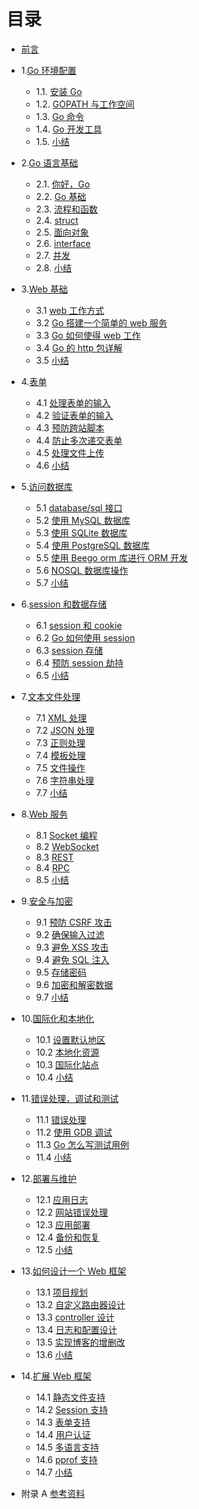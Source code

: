 # 目录

-   [前言](preface.md)
-   1.[Go 环境配置](01.0.md)

    -   1.1. [安装 Go](01.1.md)
    -   1.2. [GOPATH 与工作空间](01.2.md)
    -   1.3. [Go 命令](01.3.md)
    -   1.4. [Go 开发工具](01.4.md)
    -   1.5. [小结](01.5.md)

-   2.[Go 语言基础](02.0.md)

    -   2.1. [你好，Go](02.1.md)
    -   2.2. [Go 基础](02.2.md)
    -   2.3. [流程和函数](02.3.md)
    -   2.4. [struct](02.4.md)
    -   2.5. [面向对象](02.5.md)
    -   2.6. [interface](02.6.md)
    -   2.7. [并发](02.7.md)
    -   2.8. [小结](02.8.md)

-   3.[Web 基础](03.0.md)

    -   3.1 [web 工作方式](03.1.md)
    -   3.2 [Go 搭建一个简单的 web 服务](03.2.md)
    -   3.3 [Go 如何使得 web 工作](03.3.md)
    -   3.4 [Go 的 http 包详解](03.4.md)
    -   3.5 [小结](03.5.md)

-   4.[表单](04.0.md)

    -   4.1 [处理表单的输入](04.1.md)
    -   4.2 [验证表单的输入](04.2.md)
    -   4.3 [预防跨站脚本](04.3.md)
    -   4.4 [防止多次递交表单](04.4.md)
    -   4.5 [处理文件上传](04.5.md)
    -   4.6 [小结](04.6.md)

-   5.[访问数据库](05.0.md)

    -   5.1 [database/sql 接口](05.1.md)
    -   5.2 [使用 MySQL 数据库](05.2.md)
    -   5.3 [使用 SQLite 数据库](05.3.md)
    -   5.4 [使用 PostgreSQL 数据库](05.4.md)
    -   5.5 [使用 Beego orm 库进行 ORM 开发](05.5.md)
    -   5.6 [NOSQL 数据库操作](05.6.md)
    -   5.7 [小结](05.7.md)

-   6.[session 和数据存储](06.0.md)

    -   6.1 [session 和 cookie](06.1.md)
    -   6.2 [Go 如何使用 session](06.2.md)
    -   6.3 [session 存储](06.3.md)
    -   6.4 [预防 session 劫持](06.4.md)
    -   6.5 [小结](06.5.md)

-   7.[文本文件处理](07.0.md)

    -   7.1 [XML 处理](07.1.md)
    -   7.2 [JSON 处理](07.2.md)
    -   7.3 [正则处理](07.3.md)
    -   7.4 [模板处理](07.4.md)
    -   7.5 [文件操作](07.5.md)
    -   7.6 [字符串处理](07.6.md)
    -   7.7 [小结](07.7.md)

-   8.[Web 服务](08.0.md)

    -   8.1 [Socket 编程](08.1.md)
    -   8.2 [WebSocket](08.2.md)
    -   8.3 [REST](08.3.md)
    -   8.4 [RPC](08.4.md)
    -   8.5 [小结](08.5.md)

-   9.[安全与加密](09.0.md)

    -   9.1 [预防 CSRF 攻击](09.1.md)
    -   9.2 [确保输入过滤](09.2.md)
    -   9.3 [避免 XSS 攻击](09.3.md)
    -   9.4 [避免 SQL 注入](09.4.md)
    -   9.5 [存储密码](09.5.md)
    -   9.6 [加密和解密数据](09.6.md)
    -   9.7 [小结](09.7.md)

-   10.[国际化和本地化](10.0.md)

    -   10.1 [设置默认地区](10.1.md)
    -   10.2 [本地化资源](10.2.md)
    -   10.3 [国际化站点](10.3.md)
    -   10.4 [小结](10.4.md)

-   11.[错误处理，调试和测试](11.0.md)

    -   11.1 [错误处理](11.1.md)
    -   11.2 [使用 GDB 调试](11.2.md)
    -   11.3 [Go 怎么写测试用例](11.3.md)
    -   11.4 [小结](11.4.md)

-   12.[部署与维护](12.0.md)

    -   12.1 [应用日志](12.1.md)
    -   12.2 [网站错误处理](12.2.md)
    -   12.3 [应用部署](12.3.md)
    -   12.4 [备份和恢复](12.4.md)
    -   12.5 [小结](12.5.md)

-   13.[如何设计一个 Web 框架](13.0.md)

    -   13.1 [项目规划](13.1.md)
    -   13.2 [自定义路由器设计](13.2.md)
    -   13.3 [controller 设计](13.3.md)
    -   13.4 [日志和配置设计](13.4.md)
    -   13.5 [实现博客的增删改](13.5.md)
    -   13.6 [小结](13.6.md)

-   14.[扩展 Web 框架](14.0.md)

    -   14.1 [静态文件支持](14.1.md)
    -   14.2 [Session 支持](14.2.md)
    -   14.3 [表单支持](14.3.md)
    -   14.4 [用户认证](14.4.md)
    -   14.5 [多语言支持](14.5.md)
    -   14.6 [pprof 支持](14.6.md)
    -   14.7 [小结](14.7.md)

-   附录 A [参考资料](ref.md)
